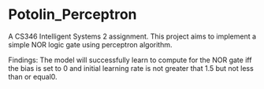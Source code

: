 # Potolin_Perceptron
A CS346 Intelligent Systems 2 assignment.
This project aims to implement a simple NOR logic gate using perceptron algorithm.

Findings:
The model will successfully learn to compute for the NOR gate iff the bias is set to 0 and initial learning rate is not greater that 1.5 but not less than or equal0.

